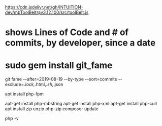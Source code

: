 
https://cdn.jsdelivr.net/gh/INTUITION-dev/mbToolBelt@v3.12.100/src/toolBelt.js


# shows Lines of Code and # of commits, by developer, since a date
# sudo gem install git_fame
git fame --after=2019-08-19 --by-type --sort=commits --exclude=*.lock,*.html,*.sh,*.json




apt install php-fpm

apt-get install php-mbstring
apt-get install php-xml
apt-get install php-curl
apt install zip unzip php-zip
composer update



php -v


